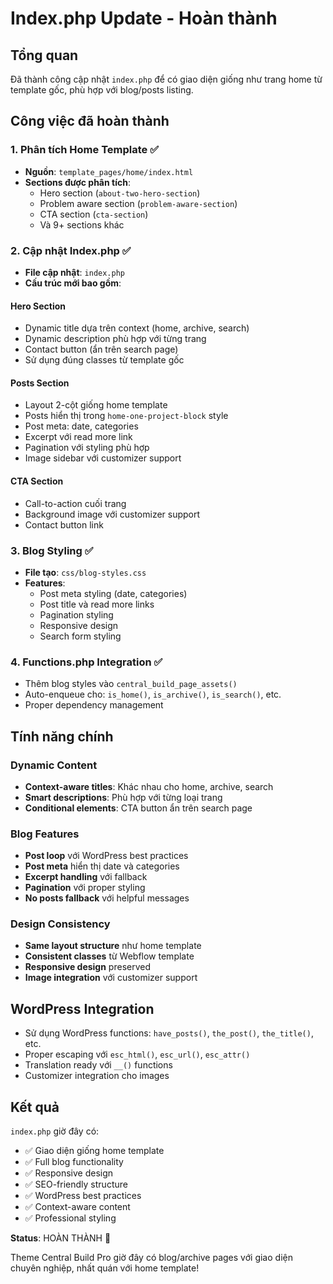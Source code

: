 # Index.php Update - Hoàn thành

## Tổng quan
Đã thành công cập nhật `index.php` để có giao diện giống như trang home từ template gốc, phù hợp với blog/posts listing.

## Công việc đã hoàn thành

### 1. Phân tích Home Template ✅
- **Nguồn**: `template_pages/home/index.html`
- **Sections được phân tích**:
  - Hero section (`about-two-hero-section`)
  - Problem aware section (`problem-aware-section`)
  - CTA section (`cta-section`)
  - Và 9+ sections khác

### 2. Cập nhật Index.php ✅
- **File cập nhật**: `index.php`
- **Cấu trúc mới bao gồm**:

#### Hero Section
- Dynamic title dựa trên context (home, archive, search)
- Dynamic description phù hợp với từng trang
- Contact button (ẩn trên search page)
- Sử dụng đúng classes từ template gốc

#### Posts Section
- Layout 2-cột giống home template
- Posts hiển thị trong `home-one-project-block` style
- Post meta: date, categories
- Excerpt với read more link
- Pagination với styling phù hợp
- Image sidebar với customizer support

#### CTA Section
- Call-to-action cuối trang
- Background image với customizer support
- Contact button link

### 3. Blog Styling ✅
- **File tạo**: `css/blog-styles.css`
- **Features**:
  - Post meta styling (date, categories)
  - Post title và read more links
  - Pagination styling
  - Responsive design
  - Search form styling

### 4. Functions.php Integration ✅
- Thêm blog styles vào `central_build_page_assets()`
- Auto-enqueue cho: `is_home()`, `is_archive()`, `is_search()`, etc.
- Proper dependency management

## Tính năng chính

### Dynamic Content
- **Context-aware titles**: Khác nhau cho home, archive, search
- **Smart descriptions**: Phù hợp với từng loại trang
- **Conditional elements**: CTA button ẩn trên search page

### Blog Features
- **Post loop** với WordPress best practices
- **Post meta** hiển thị date và categories
- **Excerpt handling** với fallback
- **Pagination** với proper styling
- **No posts fallback** với helpful messages

### Design Consistency
- **Same layout structure** như home template
- **Consistent classes** từ Webflow template
- **Responsive design** preserved
- **Image integration** với customizer support

## WordPress Integration
- Sử dụng WordPress functions: `have_posts()`, `the_post()`, `the_title()`, etc.
- Proper escaping với `esc_html()`, `esc_url()`, `esc_attr()`
- Translation ready với `__()` functions
- Customizer integration cho images

## Kết quả
`index.php` giờ đây có:
- ✅ Giao diện giống home template
- ✅ Full blog functionality
- ✅ Responsive design
- ✅ SEO-friendly structure
- ✅ WordPress best practices
- ✅ Context-aware content
- ✅ Professional styling

**Status**: HOÀN THÀNH 🎉

Theme Central Build Pro giờ đây có blog/archive pages với giao diện chuyên nghiệp, nhất quán với home template!
